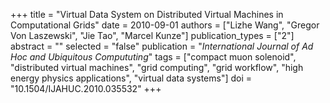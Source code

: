 +++
title = "Virtual Data System on Distributed Virtual Machines in Computational Grids"
date = 2010-09-01
authors = ["Lizhe Wang", "Gregor Von Laszewski", "Jie Tao", "Marcel Kunze"]
publication_types = ["2"]
abstract = ""
selected = "false"
publication = "*International Journal of Ad Hoc and Ubiquitous Compututing*"
tags = ["compact muon solenoid", "distributed virtual machines", "grid computing", "grid workflow", "high energy physics applications", "virtual data systems"]
doi = "10.1504/IJAHUC.2010.035532"
+++

